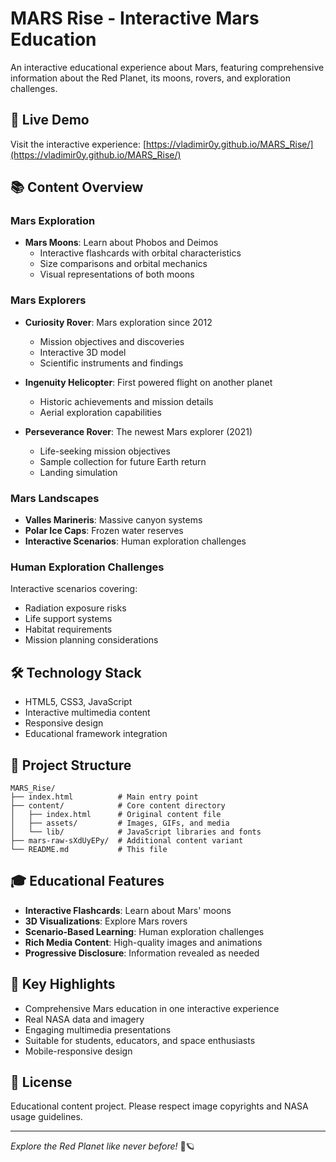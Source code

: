 # MARS Rise - Interactive Mars Education

An interactive educational experience about Mars, featuring comprehensive information about the Red Planet, its moons, rovers, and exploration challenges.

## 🚀 Live Demo
Visit the interactive experience: [https://vladimir0y.github.io/MARS_Rise/](https://vladimir0y.github.io/MARS_Rise/)

## 📚 Content Overview

### Mars Exploration
- **Mars Moons**: Learn about Phobos and Deimos
  - Interactive flashcards with orbital characteristics
  - Size comparisons and orbital mechanics
  - Visual representations of both moons

### Mars Explorers
- **Curiosity Rover**: Mars exploration since 2012
  - Mission objectives and discoveries
  - Interactive 3D model
  - Scientific instruments and findings

- **Ingenuity Helicopter**: First powered flight on another planet
  - Historic achievements and mission details
  - Aerial exploration capabilities

- **Perseverance Rover**: The newest Mars explorer (2021)
  - Life-seeking mission objectives
  - Sample collection for future Earth return
  - Landing simulation

### Mars Landscapes
- **Valles Marineris**: Massive canyon systems
- **Polar Ice Caps**: Frozen water reserves
- **Interactive Scenarios**: Human exploration challenges

### Human Exploration Challenges
Interactive scenarios covering:
- Radiation exposure risks
- Life support systems
- Habitat requirements
- Mission planning considerations

## 🛠 Technology Stack

- HTML5, CSS3, JavaScript
- Interactive multimedia content
- Responsive design
- Educational framework integration

## 📁 Project Structure

```
MARS_Rise/
├── index.html          # Main entry point
├── content/            # Core content directory
│   ├── index.html      # Original content file
│   ├── assets/         # Images, GIFs, and media
│   └── lib/            # JavaScript libraries and fonts
├── mars-raw-sXdUyEPy/  # Additional content variant
└── README.md           # This file
```

## 🎓 Educational Features

- **Interactive Flashcards**: Learn about Mars' moons
- **3D Visualizations**: Explore Mars rovers
- **Scenario-Based Learning**: Human exploration challenges
- **Rich Media Content**: High-quality images and animations
- **Progressive Disclosure**: Information revealed as needed

## 🌟 Key Highlights

- Comprehensive Mars education in one interactive experience
- Real NASA data and imagery
- Engaging multimedia presentations
- Suitable for students, educators, and space enthusiasts
- Mobile-responsive design

## 📄 License

Educational content project. Please respect image copyrights and NASA usage guidelines.

---

*Explore the Red Planet like never before!* 🔴🪐
